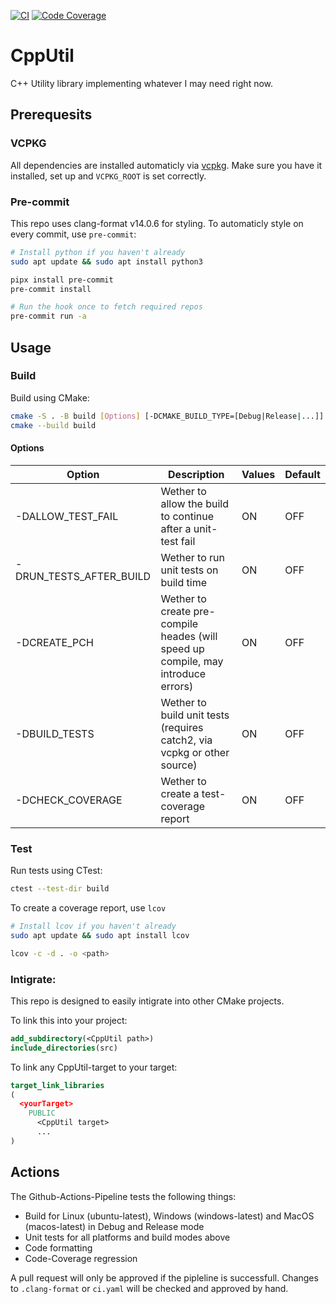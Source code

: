 [![CI](https://github.com/Hphone123/CppUtil/actions/workflows/ci.yaml/badge.svg)](https://github.com/Hphone123/CppUtil/actions/workflows/ci.yaml)
[![Code Coverage](https://hphone123.github.io/CppUtil/badge.svg)](https://github.com/Hphone123/CppUtil/)

# CppUtil

C++ Utility library implementing whatever I may need right now.

## Prerequesits

### VCPKG

All dependencies are installed automaticly via [vcpkg](https://learn.microsoft.com/en-us/vcpkg/get_started/get-started).
Make sure you have it installed, set up and `VCPKG_ROOT` is set correctly.

### Pre-commit

This repo uses clang-format v14.0.6 for styling. To automaticly style on every commit, use `pre-commit`:
``` sh
# Install python if you haven't already
sudo apt update && sudo apt install python3

pipx install pre-commit
pre-commit install

# Run the hook once to fetch required repos
pre-commit run -a
```

## Usage

### Build

Build using CMake:

``` sh
cmake -S . -B build [Options] [-DCMAKE_BUILD_TYPE=[Debug|Release|...]] [-DCMAKE_TOOLCHAIN_FILE="$VCPKG_ROOT/scripts/buildsystems/vcpkg.cmake"]
cmake --build build
```

#### Options

Option                  | Description                                                                       | Values | Default
------------------------|-----------------------------------------------------------------------------------|--------|--------
-DALLOW_TEST_FAIL       | Wether to allow the build to continue after a unit-test fail                      | ON|OFF | OFF
-DRUN_TESTS_AFTER_BUILD | Wether to run unit tests on build time                                            | ON|OFF | ON
-DCREATE_PCH            | Wether to create pre-compile heades (will speed up compile, may introduce errors) | ON|OFF | ON
-DBUILD_TESTS           | Wether to build unit tests (requires catch2, via vcpkg or other source)           | ON|OFF | ON
-DCHECK_COVERAGE        | Wether to create a test-coverage report                                           | ON|OFF | OFF


### Test

Run tests using CTest:
``` sh
ctest --test-dir build
```

To create a coverage report, use `lcov`
``` sh
# Install lcov if you haven't already
sudo apt update && sudo apt install lcov

lcov -c -d . -o <path>
```

### Intigrate:

This repo is designed to easily intigrate into other CMake projects.

To link this into your project:
``` CMake
add_subdirectory(<CppUtil path>)
include_directories(src)
```

To link any CppUtil-target to your target:
``` CMake
target_link_libraries
(
  <yourTarget> 
    PUBLIC
      <CppUtil target>
      ...
)
```

## Actions

The Github-Actions-Pipeline tests the following things:
- Build for Linux (ubuntu-latest), Windows (windows-latest) and MacOS (macos-latest) in Debug and Release mode
- Unit tests for all platforms and build modes above
- Code formatting
- Code-Coverage regression

A pull request will only be approved if the pipleline is successfull.
Changes to `.clang-format`  or `ci.yaml` will be checked and approved by hand.